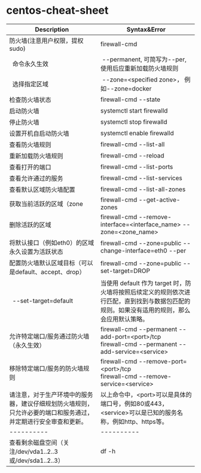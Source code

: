 # centos-cheat-sheet
| Description                        |   Syntax&Error                                                    |
| ---------------------------------- | ----------------------------------------------------------------- |
| 防火墙(注意用户权限，提权sudo) | firewall-cmd |
| &nbsp;&nbsp;命令永久生效 | &nbsp;--permanent, 可简写为--per, 使用后应重新加载防火墙规则 |
| &nbsp;&nbsp;选择指定区域 | &nbsp;--zone=&#60;specified zone&#62;， 例如--zone=docker |
| 检查防火墙状态 | firewall-cmd --state |
| 启动防火墙 | systemctl start firewalld |
| 停止防火墙 | systemctl stop firewalld |
| 设置开机自启动防火墙 | systemctl enable firewalld |
| 查看防火墙规则 | firewall-cmd --list-all |
| 重新加载防火墙规则 | firewall-cmd --reload |
| 查看打开的端口 | firewall-cmd --list-ports |
| 查看允许通过的服务 | firewall-cmd --list-services |
| 查看默认区域防火墙配置 | firewall-cmd --list-all-zones |
| 获取当前活跃的区域（zone | firewall-cmd --get-active-zones |
| 删除活跃的区域 | firewall-cmd --remove-interface=&#60;interface_name&#62; --zone=&#60;zone_name&#62; |
| 将默认接口（例如eth0）的区域永久设置为活跃状态 | firewall-cmd --zone=public --change-interface=eth0 --per |
| 配置防火墙默认区域目标（可以是default、accept、drop） | firewall-cmd --zone=public --set-target=DROP |
| &nbsp;&nbsp;--set-target=default | 当使用 default 作为 target 时，防火墙将按照后续定义的规则依次进行匹配，直到找到与数据包匹配的规则。如果没有适用的规则，那么会应用默认策略。 |
| 允许特定端口/服务通过防火墙（永久生效） | firewall-cmd --permanent --add-port=&#60;port&#62;/tcp <br> firewall-cmd --permanent --add-service=&#60;service&#62; |
| 移除特定端口/服务的防火墙规则 | firewall-cmd --remove-port=&#60;port&#62;/tcp <br> firewall-cmd --remove-service=&#60;service&#62; |
| 请注意，对于生产环境中的服务器，建议仔细规划防火墙规则，只允许必要的端口和服务通过，并定期进行安全审查和更新。 | 以上命令中，&#60;port&#62;可以是具体的端口号，例如80或443，&#60;service&#62;可以是已知的服务名称，例如http、https等。 |
| ---------- | ---------- |
| 查看剩余磁盘空间（关注/dev/vda1..2..3或/dev/sda1..2..3） | df -h |


